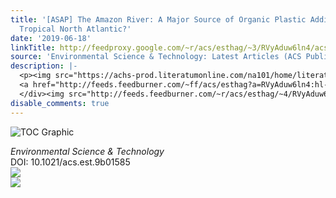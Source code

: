```yaml
---
title: '[ASAP] The Amazon River: A Major Source of Organic Plastic Additives to the
  Tropical North Atlantic?'
date: '2019-06-18'
linkTitle: http://feedproxy.google.com/~r/acs/esthag/~3/RVyAduw6ln4/acs.est.9b01585
source: 'Environmental Science & Technology: Latest Articles (ACS Publications)'
description: |-
  <p><img src="https://achs-prod.literatumonline.com/na101/home/literatum/publisher/achs/journals/content/esthag/0/esthag.ahead-of-print/acs.est.9b01585/20190618/images/medium/es-2019-015853_0005.gif" alt="TOC Graphic"/></p><div><cite>Environmental Science & Technology</cite></div><div>DOI: 10.1021/acs.est.9b01585</div><div class="feedflare">
  <a href="http://feeds.feedburner.com/~ff/acs/esthag?a=RVyAduw6ln4:hl-YCgzbxMo:yIl2AUoC8zA"><img src="http://feeds.feedburner.com/~ff/acs/esthag?d=yIl2AUoC8zA" border="0"></img></a>
  </div><img src="http://feeds.feedburner.com/~r/acs/esthag/~4/RVyAduw6ln4" ...
disable_comments: true
---
```

<p><img src="https://achs-prod.literatumonline.com/na101/home/literatum/publisher/achs/journals/content/esthag/0/esthag.ahead-of-print/acs.est.9b01585/20190618/images/medium/es-2019-015853_0005.gif" alt="TOC Graphic"/></p><div><cite>Environmental Science & Technology</cite></div><div>DOI: 10.1021/acs.est.9b01585</div><div class="feedflare">
<a href="http://feeds.feedburner.com/~ff/acs/esthag?a=RVyAduw6ln4:hl-YCgzbxMo:yIl2AUoC8zA"><img src="http://feeds.feedburner.com/~ff/acs/esthag?d=yIl2AUoC8zA" border="0"></img></a>
</div><img src="http://feeds.feedburner.com/~r/acs/esthag/~4/RVyAduw6ln4" ...